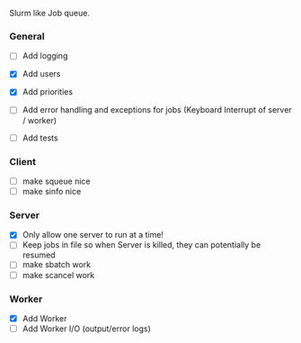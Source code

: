 Slurm like Job queue.


### General
- [ ] Add logging
- [X] Add users
- [X] Add priorities
- [ ] Add error handling and exceptions for jobs (Keyboard Interrupt of server / worker)

- [ ] Add tests

### Client
- [ ] make squeue nice
- [ ] make sinfo nice

### Server
- [X] Only allow one server to run at a time!
- [ ] Keep jobs in file so when Server is killed, they can potentially be resumed
- [ ] make sbatch work
- [ ] make scancel work

### Worker
- [X] Add Worker
- [ ] Add Worker I/O (output/error logs)
